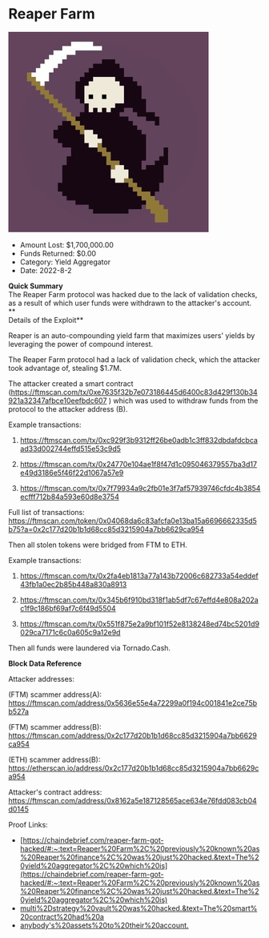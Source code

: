 # Reaper Farm
![Reaper Farm](/rektimages/Reaper-Farm.png)
- Amount Lost: $1,700,000.00
- Funds Returned: $0.00
- Category: Yield Aggregator
- Date: 2022-8-2

**Quick Summary**  
The Reaper Farm protocol was hacked due to the lack of validation checks, as a result of which user funds were withdrawn to the attacker's account.  
 **  
Details of the Exploit**

Reaper is an auto-compounding yield farm that maximizes users' yields by leveraging the power of compound interest.

The Reaper Farm protocol had a lack of validation check, which the attacker took advantage of, stealing $1.7M.

The attacker created a smart contract (https://ftmscan.com/tx/0xe7635f32b7e073186445d6400c83d429f130b34921a32347afbce10eefbdc607 ) which was used to withdraw funds from the protocol to the attacker address (B).

Example transactions:

1) https://ftmscan.com/tx/0xc929f3b9312ff26be0adb1c3ff832dbdafdcbcaad33d002744effd515e53c9d5

2) https://ftmscan.com/tx/0x24770e104ae1f8f47d1c095046379557ba3d17e49d3186e5f46f22d1067a57e9

3) https://ftmscan.com/tx/0x7f79934a9c2fb01e3f7af57939746cfdc4b3854ecfff712b84a593e60d8e3754

Full list of transactions: https://ftmscan.com/token/0x04068da6c83afcfa0e13ba15a6696662335d5b75?a=0x2c177d20b1b1d68cc85d3215904a7bb6629ca954

Then all stolen tokens were bridged from FTM to ETH.

Example transactions:

1) https://ftmscan.com/tx/0x2fa4eb1813a77a143b72006c682733a54eddef43fb1a0ec2b85b448a830a8913

2) https://ftmscan.com/tx/0x345b6f910bd318f1ab5df7c67effd4e808a202ac1f9c186bf69af7c6f49d5504

3) https://ftmscan.com/tx/0x551f875e2a9bf101f52e8138248ed74bc5201d9029ca7171c6c0a605c9a12e9d

Then all funds were laundered via Tornado.Cash.

  


 **Block Data Reference**

Attacker addresses: 

(FTM) scammer address(A): https://ftmscan.com/address/0x5636e55e4a72299a0f194c001841e2ce75bb527a

(FTM) scammer address(B): https://ftmscan.com/address/0x2c177d20b1b1d68cc85d3215904a7bb6629ca954

(ETH) scammer address(B): https://etherscan.io/address/0x2c177d20b1b1d68cc85d3215904a7bb6629ca954

  


Attacker's contract address: https://ftmscan.com/address/0x8162a5e187128565ace634e76fdd083cb04d0145


Proof Links:
- [https://chaindebrief.com/reaper-farm-got-hacked/#:~:text=Reaper%20Farm%2C%20previously%20known%20as%20Reaper%20finance%2C%20was%20just%20hacked.&text=The%20yield%20aggregator%2C%20which%20is](https://chaindebrief.com/reaper-farm-got-hacked/#:~:text=Reaper%20Farm%2C%20previously%20known%20as%20Reaper%20finance%2C%20was%20just%20hacked.&text=The%20yield%20aggregator%2C%20which%20is)
- [multi%2Dstrategy%20vault%20was%20hacked.&text=The%20smart%20contract%20had%20a](multi%2Dstrategy%20vault%20was%20hacked.&text=The%20smart%20contract%20had%20a)
- [anybody's%20assets%20to%20their%20account.](anybody's%20assets%20to%20their%20account.)


